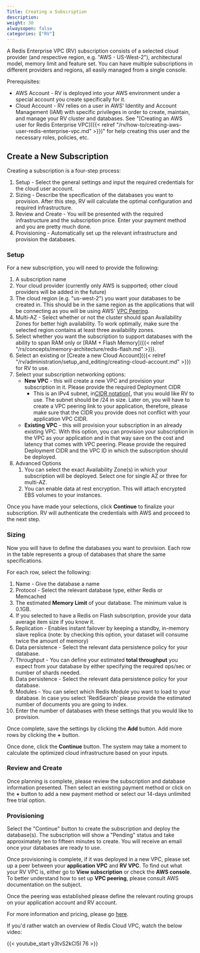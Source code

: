 ```yaml
---
Title: Creating a Subscription
description: 
weight: 30
alwaysopen: false
categories: ["RV"]
---
```

A Redis Enterprise VPC (RV) subscription consists of a selected cloud
provider (and respective region, e.g. "AWS - US-West-2"), architectural
model, memory limit and feature set. You can have multiple subscriptions
in different providers and regions, all easily managed from a single
console.

Prerequisites:

- AWS Account - RV is deployed into your AWS environment under a
    special account you create specifically for it.
- Cloud Account - RV relies on a user in AWS' Identity and Account
    Management (IAM) with specific privileges in order to create,
    maintain, and manage your RV cluster and databases. See "[Creating
    an AWS user for Redis Enterprise
    VPC]({{< relref "/rv/how-to/creating-aws-user-redis-enterprise-vpc.md" >}})"
    for help creating this user and the necessary roles, policies, etc.

## Create a New Subscription

Creating a subscription is a four-step process:

1. Setup - Select the general settings and input the required
    credentials for the cloud user account.
2. Sizing - Describe the specification of the databases you want to
    provision. After this step, RV will calculate the optimal
    configuration and required infrastructure.
3. Review and Create - You will be presented with the required
    infrastructure and the subscription price. Enter your payment method
    and you are pretty much done.
4. Provisioning - Automatically set up the relevant infrastructure and
    provision the databases.

### Setup

For a new subscription, you will need to provide the following:

1. A subscription name
1. Your cloud provider (currently only AWS is supported; other cloud
    providers will be added in the future)
1. The cloud region (e.g. "us-west-2") you want your databases to be
    created in. This should be in the same region as the applications
    that will be connecting as you will be using AWS' [VPC
    Peering](https://docs.aws.amazon.com/AmazonVPC/latest/PeeringGuide/Welcome.html).
1. Multi-AZ - Select whether or not the cluster should span
    Availability Zones for better high availability. To work optimally,
    make sure the selected region contains at least three availability
    zones.
1. Select whether you want the subscription to support databases with
    the ability to span RAM only or [RAM + Flash
    Memory]({{< relref "/rs/concepts/memory-architecture/redis-flash.md" >}}).
1. Select an existing or [Create a new Cloud
    Account]({{< relref "/rv/administration/setup_and_editing/creating-cloud-account.md" >}})
    for RV to use.
1. Select your subscription networking options:
   - **New VPC** - this will create a new VPC and provision your
        subscription in it. Please provide the required Deployment CIDR
        - This is an IPv4 subnet, in[CIDR
        notation](https://en.wikipedia.org/wiki/Classless_Inter-Domain_Routing#CIDR_notation)[,
        that you would like RV to use. The subnet should be /24 in size.
        Later on, you will have to create a VPC peering link to your
        application, therefore, please make sure that the CIDR you
        provide does not conflict with your application VPC
        CIDR.
   - **Existing VPC** - this will provision your subscription in an
        already existing VPC. With this option, you can provision your
        subscription in the VPC as your application and in that way save
        on the cost and latency that comes with VPC peering.
        Please provide the required
        Deployment CIDR and the VPC ID in which the subscription should
        be deployed.
1. Advanced Options
    1. You can select the exact Availability Zone(s) in which your
        subscription will be deployed. Select one for single AZ or three
        for multi-AZ.
    1. You can enable data at rest encryption. This will attach
        encrypted EBS volumes to your instances.

Once you have made your selections, click **Continue** to finalize your
subscription. RV will authenticate the credentials with AWS and proceed
to the next step.

### Sizing

Now you will have to define the databases you want to provision. Each
row in the table represents a group of databases that share the same
specifications.

For each row, select the following:

1. Name - Give the database a name
1. Protocol - Select the relevant database type, either Redis or
    Memcached
1. The estimated **Memory Limit** of your database. The minimum value
    is 0.1GB.
1. If you selected to have a Redis on Flash subscription,
    provide your data average item size if you know it.
1. Replication - Enables instant failover by keeping a standby,
    in-memory slave replica (note: by checking this option, your dataset
    will consume twice the amount of memory)
1. Data persistence - Select the relevant data persistence policy for
    your database.
1. Throughput - You can define your estimated **total throughput** you
    expect from your database by either specifying the required ops/sec
    or number of shards needed.
1. Data persistence - Select the relevant data persistence policy for
    your database.
1. Modules - You can select which Redis Module you want to load to
    your database. In case you select 'RediSearch' please provide the
    estimated number of documents you are going to index.
1. Enter the number of databases with these settings that you would
    like to provision.

Once complete, save the settings by clicking the **Add** button. Add
more rows by clicking the **+** button.

Once done, click the **Continue** button. The system may take a moment
to calculate the optimized cloud infrastructure based on your inputs.

### Review and Create

Once planning is complete, please review the subscription and database
information presented. Then select an existing payment method or click
on the **+** button to add a new payment method or select our 14-days
unlimited free trial option.

### Provisioning

Select the "Continue" button to create the subscription and deploy the
database(s). The subscription will show a "Pending" status and take
approximately ten to fifteen minutes to create. You will receive an
email once your databases are ready to use.

Once provisioning is complete, if it was deployed in a new VPC, please
set up a peer between your **application VPC** and **RV VPC**. To find
out what your RV VPC is, either go to **View subscription** or check the
**AWS console**. To better understand how to set up **VPC peering**,
please consult AWS documentation on the subject.

Once the peering was established please define the relevant routing
groups on your application account and RV account.

For more information and pricing, please go
[here](https://redislabs.com/pricing/redis-cloud-private/).

If you'd rather watch an overview of Redis Cloud VPC, watch the below
video:

{{< youtube_start y3tvS2kCl5I 76 >}}
